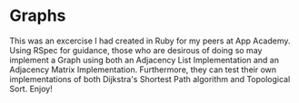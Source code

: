 # Graphs

This was an excercise I had created in Ruby for my peers at App Academy. Using RSpec for guidance, those who are desirous of doing so may implement a Graph using both an Adjacency List Implementation and an Adjacency Matrix Implementation. Furthermore, they can test their own implementations of both Dijkstra's Shortest Path algorithm and Topological Sort.
Enjoy!
